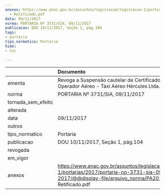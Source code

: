 ```yaml
---
anexos: https://www.anac.gov.br/assuntos/legislacao/legislacao-1/portarias/2017/portaria-no-3731-sia-09-11-2017/@@display-file/arquivo_norma/PA2017-3731
  - Retificado.pdf
data: 09/11/2017
norma: PORTARIA Nº 3731/SIA, 09/11/2017
publicacao: DOU 10/11/2017, Seção 1, pág.104
tags:
- portaria
tipo_normatico: Portaria
hide: 
- toc 
 
---
```


|                    | Documento                                                                                                                                                         |
|:-------------------|:------------------------------------------------------------------------------------------------------------------------------------------------------------------|
| ementa             | Revoga a Suspensão cautelar de Certificado de Operador Aéreo - Táxi Aéreo Hércules Ltda.                                                                          |
| norma              | PORTARIA Nº 3731/SIA, 09/11/2017                                                                                                                                  |
| tornada_sem_efeito |                                                                                                                                                                   |
| alterada           |                                                                                                                                                                   |
| data               | 09/11/2017                                                                                                                                                        |
| outros             |                                                                                                                                                                   |
| tipo_normatico     | Portaria                                                                                                                                                          |
| publicacao         | DOU 10/11/2017, Seção 1, pág.104                                                                                                                                  |
| revogada           |                                                                                                                                                                   |
| em_vigor           |                                                                                                                                                                   |
| anexos             | https://www.anac.gov.br/assuntos/legislacao/legislacao-1/portarias/2017/portaria-no-3731-sia-09-11-2017/@@display-file/arquivo_norma/PA2017-3731 - Retificado.pdf |